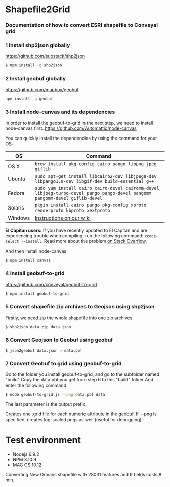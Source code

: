 # Shapefile2Grid
### Documentation of how to convert ESRI shapefile to Conveyal grid 

### 1 Install shp2json globally
https://github.com/substack/shp2json
```sh
$ npm install -g shp2json
```

### 2 Install geobuf globally
https://github.com/mapbox/geobuf
```sh
npm install -g geobuf
```

### 3 Install node-canvas and its dependencies 
In order to install the geobuf-to-grid in the next step, we need to install node-canvas first. 
https://github.com/Automattic/node-canvas

You can quickly install the dependencies by using the command for your OS:

OS | Command
----- | -----
OS X | `brew install pkg-config cairo pango libpng jpeg giflib`
Ubuntu | `sudo apt-get install libcairo2-dev libjpeg8-dev libpango1.0-dev libgif-dev build-essential g++`
Fedora | `sudo yum install cairo cairo-devel cairomm-devel libjpeg-turbo-devel pango pango-devel pangomm pangomm-devel giflib-devel`
Solaris | `pkgin install cairo pango pkg-config xproto renderproto kbproto xextproto`
Windows | [Instructions on our wiki](https://github.com/Automattic/node-canvas/wiki/Installation---Windows)

**El Capitan users:** If you have recently updated to El Capitan and are experiencing trouble when compiling, run the following command: `xcode-select --install`. Read more about the problem [on Stack Overflow](http://stackoverflow.com/a/32929012/148072).

And then install node-canvas
```sh
$ npm install canvas
```

### 4 Install geobuf-to-grid 
https://github.com/conveyal/geobuf-to-grid

```sh
$ npm install geobuf-to-grid
```

### 5 Convert shapefile zip archives to Geojson using shp2json
Firstly, we need zip the whole shapefile into one zip archives 
```sh
$ shp2json data.zip data.json
```

### 6 Convert Geojson to Geobuf using geobuf
```sh
$ json2geobuf data.json > data.pbf
```

### 7 Convert Geobuf to grid using geobuf-to-grid
Go to the folder you install geobuf-to-grid, and go to the subfolder named "build" 
Copy the data.pbf you get from step 6 to this "build" folder
And enter the following command
```sh
$ node geobuf-to-grid.js --png data.pbf data
```
The last parameter is the output prefix.

Creates one .grid file for each numeric attribute in the geobuf. If --png is specified, creates log-scaled pngs as well (useful for debugging).

# Test environment
- Nodejs 6.9.2
- NPM 3.10.9
- MAC OS 10.12

Converting New Orleans shapefile with 28031 features and 9 fields costs 8 min.

